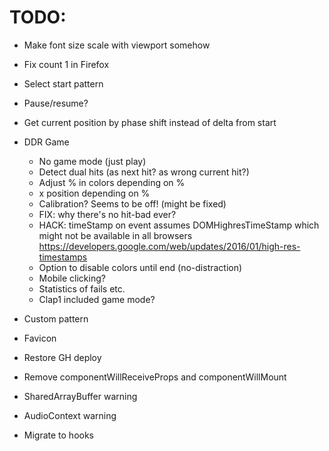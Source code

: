 # TODO:

- Make font size scale with viewport somehow
- Fix count 1 in Firefox

- Select start pattern
- Pause/resume?
- Get current position by phase shift instead of delta from start

- DDR Game
  - No game mode (just play)
  - Detect dual hits (as next hit? as wrong current hit?)
  - Adjust % in colors depending on %
  - x position depending on %
  - Calibration? Seems to be off! (might be fixed)
  - FIX: why there's no hit-bad ever?
  - HACK: timeStamp on event assumes DOMHighresTimeStamp which might not be available in all browsers https://developers.google.com/web/updates/2016/01/high-res-timestamps
  - Option to disable colors until end (no-distraction)
  - Mobile clicking?
  - Statistics of fails etc.
  - Clap1 included game mode?

- Custom pattern

- Favicon
- Restore GH deploy
- Remove componentWillReceiveProps and componentWillMount
- SharedArrayBuffer warning
- AudioContext warning
- Migrate to hooks
